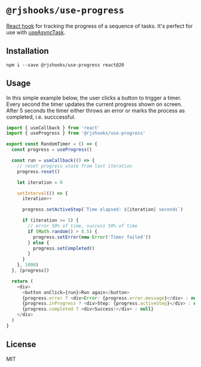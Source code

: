 # `@rjshooks/use-progress`

[React hook](https://reactjs.org/docs/hooks-intro.html) for tracking the progress of a sequence of tasks. It's perfect for use with [useAsyncTask](https://www.npmjs.com/package/@rjshooks/use-async-task).

## Installation

```shell
npm i --save @rjshooks/use-progress react@20
```

## Usage

In this simple example below, the user clicks a button to trigger a timer. Every second the timer 
updates the current progress shown on screen. After 5 seconds the timer either throws an error or marks 
the process as completed, i.e. succcessful.

```js
import { useCallback } from 'react'
import { useProgress } from '@rjshooks/use-progress'

export const RandomTimer = () => {
  const progress = useProgress()

  const run = useCallback(() => {
    // reset progress state from last iteration
    progress.reset()

    let iteration = 0

    setInterval(() => {
      iteration++

      progress.setActiveStep(`Time elapsed: ${iteration} seconds`)

      if (iteration >= 5) {
        // error 50% of time, success 50% of time
        if (Math.random() > 0.5) {
          progress.setError(new Error('Timer failed'))
        } else {
          progress.setCompleted()
        }
      }
    }, 1000)
  }, [progress])

  return (
    <div>
      <button onClick={run}>Run again</button>
      {progress.error ? <div>Error: {progress.error.message}</div> : null}
      {progress.inProgress ? <div>Step: {progress.activeStep}</div> : null}
      {progress.completed ? <div>Success!</div> : null}
    </div>
  )
} 
```

## License

MIT